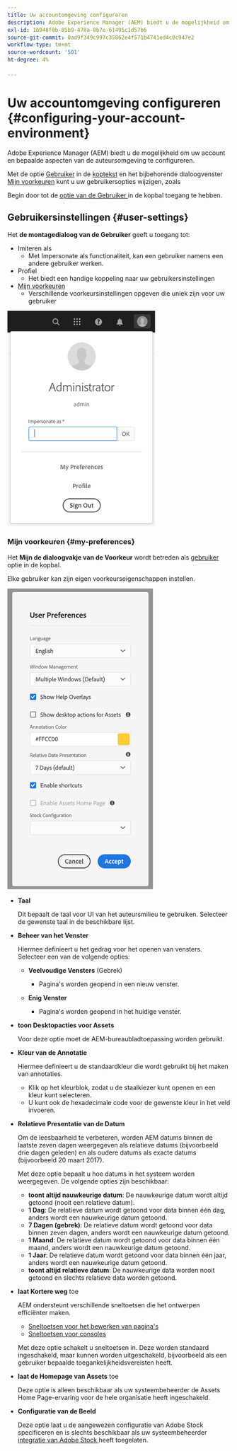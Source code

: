 ```yaml
---
title: Uw accountomgeving configureren
description: Adobe Experience Manager (AEM) biedt u de mogelijkheid om uw account en bepaalde aspecten van de auteursomgeving te configureren.
exl-id: 1b948f0b-85b9-478a-8b7e-61495c1d57b6
source-git-commit: 0ad9f349c997c35862e4f571b4741ed4c0c947e2
workflow-type: tm+mt
source-wordcount: '501'
ht-degree: 4%

---
```


# Uw accountomgeving configureren {#configuring-your-account-environment}

Adobe Experience Manager (AEM) biedt u de mogelijkheid om uw account en bepaalde aspecten van de auteursomgeving te configureren.

Met de optie [Gebruiker](#user-settings) in de [koptekst](/help/sites-cloud/authoring/getting-started/basic-handling.md#the-header) en het bijbehorende dialoogvenster [Mijn voorkeuren](#my-preferences) kunt u uw gebruikersopties wijzigen, zoals

Begin door tot de [ optie van de Gebruiker ](#user-settings) in de kopbal toegang te hebben.

## Gebruikersinstellingen {#user-settings}

Het **de montagedialoog van de Gebruiker** geeft u toegang tot:

* Imiteren als
   * Met Impersonate als functionaliteit, kan een gebruiker namens een andere gebruiker werken. <!--With the [Impersonate as](/help/sites-administering/security.md#impersonating-another-user) functionality, a user can work on behalf of another user.-->
* Profiel
   * Het biedt een handige koppeling naar uw gebruikersinstellingen <!--Offers a convenient link to your [user settings](/help/sites-administering/security.md))-->
* [Mijn voorkeuren](#my-preferences)
   * Verschillende voorkeursinstellingen opgeven die uniek zijn voor uw gebruiker

![ montages van de Gebruiker ](/help/sites-cloud/authoring/assets/user-settings.png)

### Mijn voorkeuren {#my-preferences}

Het **Mijn de dialoogvakje van de Voorkeur** wordt betreden als [ gebruiker ](#user-settings) optie in de kopbal.

Elke gebruiker kan zijn eigen voorkeurseigenschappen instellen.

![ Mijn Voorkeur ](/help/sites-cloud/authoring/assets/user-preferences.png)

* **Taal**

  Dit bepaalt de taal voor UI van het auteursmilieu te gebruiken. Selecteer de gewenste taal in de beschikbare lijst.

* **Beheer van het Venster**

  Hiermee definieert u het gedrag voor het openen van vensters. Selecteer een van de volgende opties:

   * **Veelvoudige Vensters** (Gebrek)

      * Pagina&#39;s worden geopend in een nieuw venster.

   * **Enig Venster**

      * Pagina&#39;s worden geopend in het huidige venster.

* **toon Desktopacties voor Assets**

  Voor deze optie moet de AEM-bureaubladtoepassing worden gebruikt.

* **Kleur van de Annotatie**

  Hiermee definieert u de standaardkleur die wordt gebruikt bij het maken van annotaties.

   * Klik op het kleurblok, zodat u de staalkiezer kunt openen en een kleur kunt selecteren.
   * U kunt ook de hexadecimale code voor de gewenste kleur in het veld invoeren.

* **Relatieve Presentatie van de Datum**

  Om de leesbaarheid te verbeteren, worden AEM datums binnen de laatste zeven dagen weergegeven als relatieve datums (bijvoorbeeld drie dagen geleden) en als oudere datums als exacte datums (bijvoorbeeld 20 maart 2017).

  Met deze optie bepaalt u hoe datums in het systeem worden weergegeven. De volgende opties zijn beschikbaar:

   * **toont altijd nauwkeurige datum**: De nauwkeurige datum wordt altijd getoond (nooit een relatieve datum).
   * **1 Dag**: De relatieve datum wordt getoond voor data binnen één dag, anders wordt een nauwkeurige datum getoond.
   * **7 Dagen (gebrek)**: De relatieve datum wordt getoond voor data binnen zeven dagen, anders wordt een nauwkeurige datum getoond.
   * **1 Maand**: De relatieve datum wordt getoond voor data binnen één maand, anders wordt een nauwkeurige datum getoond.
   * **1 Jaar**: De relatieve datum wordt getoond voor data binnen één jaar, anders wordt een nauwkeurige datum getoond.
   * **toont altijd relatieve datum**: De nauwkeurige data worden nooit getoond en slechts relatieve data worden getoond.

* **laat Kortere weg** toe

  AEM ondersteunt verschillende sneltoetsen die het ontwerpen efficiënter maken.

   * [Sneltoetsen voor het bewerken van pagina&#39;s](/help/sites-cloud/authoring/fundamentals/keyboard-shortcuts.md)
   * [Sneltoetsen voor consoles](/help/sites-cloud/authoring/getting-started/keyboard-shortcuts.md)

  Met deze optie schakelt u sneltoetsen in. Deze worden standaard ingeschakeld, maar kunnen worden uitgeschakeld, bijvoorbeeld als een gebruiker bepaalde toegankelijkheidsvereisten heeft.

* **laat de Homepage van Assets** toe

  Deze optie is alleen beschikbaar als uw systeembeheerder de Assets Home Page-ervaring voor de hele organisatie heeft ingeschakeld.

* **Configuratie van de Beeld**

  Deze optie laat u de aangewezen configuratie van Adobe Stock specificeren en is slechts beschikbaar als uw systeembeheerder [ integratie van Adobe Stock ](/help/assets/aem-assets-adobe-stock.md) heeft toegelaten.
